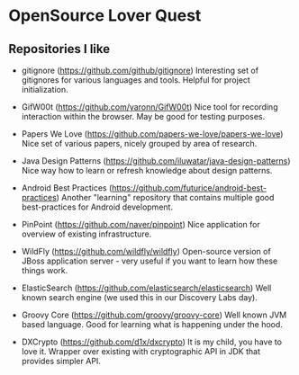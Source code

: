OpenSource Lover Quest
======================

Repositories I like
-------------------

- gitignore (https://github.com/github/gitignore)
Interesting set of gitignores for various languages and tools. Helpful for project initialization.

- GifW00t (https://github.com/yaronn/GifW00t)
Nice tool for recording interaction within the browser. May be good for testing purposes.

- Papers We Love (https://github.com/papers-we-love/papers-we-love)
Nice set of various papers, nicely grouped by area of research.

- Java Design Patterns (https://github.com/iluwatar/java-design-patterns)
Nice way how to learn or refresh knowledge about design patterns.

- Android Best Practices (https://github.com/futurice/android-best-practices)
Another "learning" repository that contains multiple good best-practices for Android development.

- PinPoint (https://github.com/naver/pinpoint)
Nice application for overview of existing infrastructure.

- WildFly (https://github.com/wildfly/wildfly)
Open-source version of JBoss application server - very useful if you want to learn how these things work.

- ElasticSearch (https://github.com/elasticsearch/elasticsearch)
Well known search engine (we used this in our Discovery Labs day).

- Groovy Core (https://github.com/groovy/groovy-core)
Well known JVM based language. Good for learning what is happening under the hood.

- DXCrypto (https://github.com/d1x/dxcrypto)
It is my child, you have to love it. Wrapper over existing with cryptographic API in JDK that 
provides simpler API.
